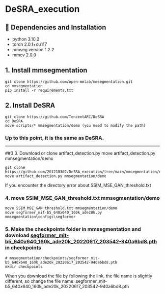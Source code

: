 # DeSRA_execution

## 🔧 Dependencies and Installation
- python 3.10.2
- torch 2.0.1+cu117
- mmseg version 1.2.2
- mmcv  2.0.0

## 1. Install mmsegmentation

    git clone https://github.com/open-mmlab/mmsegmentation.git
    cd mmsegmentation
    pip install -r requirements.txt

## 2. Install DeSRA

    git clone https://github.com/TencentARC/DeSRA
    cd DeSRA
    move scripts/* mmsegmentation/demo (you need to modify the path)

### Up to this point, it is the same as DeSRA.

---------------------------------
##3 3. Download or clone artifact_detection.py
move artifact_detection.py mmsegmentation/demo

    git clone https://github.com/201210302/DeSRA_execution/tree/main/mmsegmentation/demo/artifact_detection.py
    move artifact_detection.py mmsegmentation/demo

If you encounter the directory error about SSIM_MSE_GAN_threshold.txt
###  4. move SSIM_MSE_GAN_threshold.txt mmsegmentation/demo

    move SSIM_MSE_GAN_threshold.txt mmsegmentation/demo 
    move segformer_mit-b5_640x640_160k_ade20k.py mmsegmentation\configs\segformer
    
### 5. Make the checkpoints folder in mmsegmentation and download [segformer_mit-b5_640x640_160k_ade20k_20220617_203542-940a6bd8.pth](https://github.com/open-mmlab/mmsegmentation/blob/c685fe6767c4cadf6b051983ca6208f1b9d1ccb8/configs/segformer/README.md?plain=1%23L49) in checkpoints

    # mmsegmentation/checkpoints/segformer_mit-b5_640x640_160k_ade20k_20220617_203542-940a6bd8.pth
    mkdir checkpoints 
When you download the file by following the link, the file name is slightly different, so change the file name: segformer_mit-b5_640x640_160k_ade20k_20220617_203542-940a6bd8.pth



